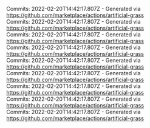 Commits: 2022-02-20T14:42:17.807Z - Generated via https://github.com/marketplace/actions/artificial-grass
<br>
Commits: 2022-02-20T14:42:17.807Z - Generated via https://github.com/marketplace/actions/artificial-grass
<br>
Commits: 2022-02-20T14:42:17.807Z - Generated via https://github.com/marketplace/actions/artificial-grass
<br>
Commits: 2022-02-20T14:42:17.807Z - Generated via https://github.com/marketplace/actions/artificial-grass
<br>
Commits: 2022-02-20T14:42:17.807Z - Generated via https://github.com/marketplace/actions/artificial-grass
<br>
Commits: 2022-02-20T14:42:17.807Z - Generated via https://github.com/marketplace/actions/artificial-grass
<br>
Commits: 2022-02-20T14:42:17.807Z - Generated via https://github.com/marketplace/actions/artificial-grass
<br>
Commits: 2022-02-20T14:42:17.807Z - Generated via https://github.com/marketplace/actions/artificial-grass
<br>
Commits: 2022-02-20T14:42:17.807Z - Generated via https://github.com/marketplace/actions/artificial-grass
<br>
